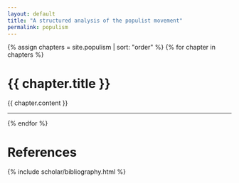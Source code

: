 ```yaml
---
layout: default
title: "A structured analysis of the populist movement"
permalink: populism
---
```


{% assign chapters = site.populism | sort: "order" %}
{% for chapter in chapters %}
<h1>{{ chapter.title }}</h1>
{{ chapter.content }}
<hr>
{% endfor %}

# References

{% include scholar/bibliography.html %}
